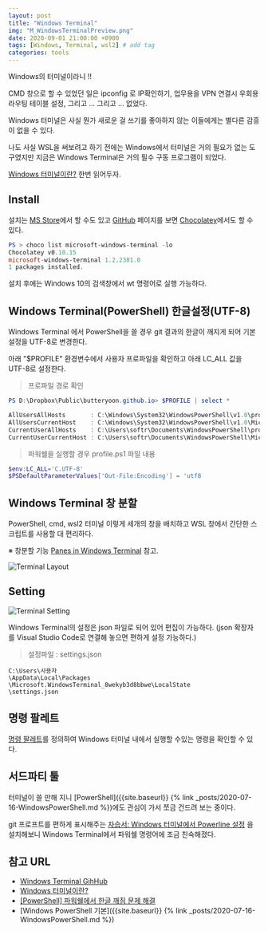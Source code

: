```yaml
---
layout: post
title: "Windows Terminal"
img: "M_WindowsTerminalPreview.png"
date: 2020-09-01 21:00:00 +0900
tags: [Windows, Terminal, wsl2] # add tag
categories: tools
---
```


Windows의 터미널이라니 !!  

CMD 창으로 할 수 있었던 일은 ipconfig 로 IP확인하기, 업무용을 VPN 연결시 우회용 라우팅 테이블 설정, 그리고 ... 그리고 ... 없었다. 

Windows 터미널은 사실 뭔가 새로운 걸 쓰기를 좋아하지 않는 이들에게는 별다른 감흥이 없을 수 있다. 

나도 사실 WSL을 써보려고 하기 전에는 Windows에서 터미널은 거의 필요가 없는 도구였지만 지금은 Windows Terminal은 거의 필수 구동 프로그램이 되었다. 

[Windows 터미널이란?](https://docs.microsoft.com/ko-kr/windows/terminal/) 한번 읽어두자. 

## Install  

설치는 [MS Store](https://aka.ms/terminal)에서 할 수도 있고 [GitHub](https://github.com/microsoft/terminal) 페이지를 보면 [Chocolatey](https://chocolatey.org)에서도 할 수 있다. 

```powershell
PS > choco list microsoft-windows-terminal -lo
Chocolatey v0.10.15
microsoft-windows-terminal 1.2.2381.0
1 packages installed.
```

설치 후에는 Windows 10의 검색창에서 wt 명령어로 실행 가능하다.  

## Windows Terminal(PowerShell) 한글설정(UTF-8)   

Windows Terminal 에서 PowerShell을 쓸 경우 git 결과의 한글이 깨지게 되어 기본설정을 UTF-8로 변경한다. 

아래 "$PROFILE" 환경변수에서 사용자 프로파일을 확인하고 아래 LC_ALL 값을 UTF-8로 설정한다.  

> 프로파일 경로 확인  

```powershell
PS D:\Dropbox\Public\butteryoon.github.io> $PROFILE | select *

AllUsersAllHosts       : C:\Windows\System32\WindowsPowerShell\v1.0\profile.ps1
AllUsersCurrentHost    : C:\Windows\System32\WindowsPowerShell\v1.0\Microsoft.PowerShell_profile.ps1
CurrentUserAllHosts    : C:\Users\softr\Documents\WindowsPowerShell\profile.ps1
CurrentUserCurrentHost : C:\Users\softr\Documents\WindowsPowerShell\Microsoft.PowerShell_profile.ps1
``` 

> 파워쉘을 실행할 경우 profile.ps1 파일 내용

```powershell
$env:LC_ALL='C.UTF-8'
$PSDefaultParameterValues['Out-File:Encoding'] = 'utf8
```

## Windows Terminal 창 분할 

PowerShell, cmd, wsl2 터미널 이렇게 세개의 창을 배치하고 WSL 창에서 간단한 스크립트를 사용할 대 편리하다.   

※ 창분할 기능 [Panes in Windows Terminal](https://docs.microsoft.com/ko-kr/windows/terminal/panes) 참고. 

![Terminal Layout]({{site.bashurl}}/assets/img/Terminal_Layout.png) 

## Setting 

![Terminal Setting]({{site.bashurl}}/assets/img/WindowsTerminal_setting.png)   

Windows Terminal의 설정은 json 파일로 되어 있어 편집이 가능하다. (json 확장자를 Visual Studio Code로 연결해 놓으면 편하게 설정 가능하다.)  

> 설정파일 : settings.json 

```
C:\Users\사용자
\AppData\Local\Packages
\Microsoft.WindowsTerminal_8wekyb3d8bbwe\LocalState
\settings.json 
```

## 명령 팔레트 

[명령 팔레트](https://docs.microsoft.com/ko-kr/windows/terminal/command-palette)를 정의하여 Windows 터미널 내에서 실행할 수있는 명령을 확인할 수 있다. 

## 서드파티 툴 

터미널이 쓸 만해 지니 [PowerShell]({{site.baseurl}} {% link _posts/2020-07-16-WindowsPowerShell.md %})에도 관심이 가서 쪼금 건드려 보는 중이다. 

git 프로프트를 편하게 표시해주는 [자습서: Windows 터미널에서 Powerline 설정](https://docs.microsoft.com/ko-kr/windows/terminal/tutorials/powerline-setup) 을 설치해보니 Windows Terminal에서 파워쉘 명령어에 조금 친숙해졌다. 


## 참고 URL
- [Windows Terminal GihHub](https://github.com/microsoft/terminal)
- [Windows 터미널이란?](https://docs.microsoft.com/ko-kr/windows/terminal/)
- [[PowerShell] 파워쉘에서 한글 깨짐 문제 해결](https://psychoria.tistory.com/737)
- [Windows PowerShell 기본]({{site.baseurl}} {% link _posts/2020-07-16-WindowsPowerShell.md %})